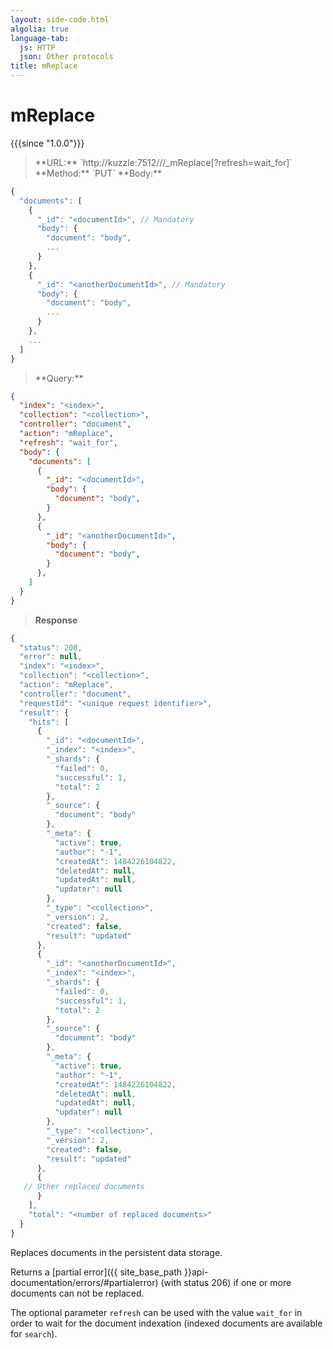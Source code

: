 ```yaml
---
layout: side-code.html
algolia: true
language-tab:
  js: HTTP
  json: Other protocols
title: mReplace
---
```


# mReplace

{{{since "1.0.0"}}}

<blockquote class="js">
<p>
**URL:** `http://kuzzle:7512/<index>/<collection>/_mReplace[?refresh=wait_for]`  
**Method:** `PUT`  
**Body:**
</p>
</blockquote>


```js
{
  "documents": [
    {
      "_id": "<documentId>", // Mandatory
      "body": {
        "document": "body",
        ...
      }
    },
    {
      "_id": "<anotherDocumentId>", // Mandatory
      "body": {
        "document": "body",
        ...
      }
    },
    ...
  ]
}
```


<blockquote class="json">
<p>
**Query:**
</p>
</blockquote>


```json
{
  "index": "<index>",
  "collection": "<collection>",
  "controller": "document",
  "action": "mReplace",
  "refresh": "wait_for",
  "body": {
    "documents": [
      {
        "_id": "<documentId>",
        "body": {
          "document": "body",
        }
      },
      {
        "_id": "<anotherDocumentId>",
        "body": {
          "document": "body",
        }
      },
    ]
  }
}
```

>**Response**

```javascript
{
  "status": 200,
  "error": null,
  "index": "<index>",
  "collection": "<collection>",
  "action": "mReplace",
  "controller": "document",
  "requestId": "<unique request identifier>",
  "result": {
    "hits": [
      {
        "_id": "<documentId>",
        "_index": "<index>",
        "_shards": {
          "failed": 0,
          "successful": 1,
          "total": 2
        },
        "_source": {
          "document": "body"
        },
        "_meta": {
          "active": true,
          "author": "-1",
          "createdAt": 1484226104822,
          "deletedAt": null,
          "updatedAt": null,
          "updater": null
        },
        "_type": "<collection>",
        "_version": 2,
        "created": false,
        "result": "updated"
      },
      {
        "_id": "<anotherDocumentId>",
        "_index": "<index>",
        "_shards": {
          "failed": 0,
          "successful": 1,
          "total": 2
        },
        "_source": {
          "document": "body"
        },
        "_meta": {
          "active": true,
          "author": "-1",
          "createdAt": 1484226104822,
          "deletedAt": null,
          "updatedAt": null,
          "updater": null
        },
        "_type": "<collection>",
        "_version": 2,
        "created": false,
        "result": "updated"
      },
      {
   // Other replaced documents
      }
    ],
    "total": "<number of replaced documents>"
  }
}
```

Replaces documents in the persistent data storage.

Returns a [partial error]({{ site_base_path }}api-documentation/errors/#partialerror) (with status 206) if one or more documents can not be replaced.

The optional parameter `refresh` can be used
with the value `wait_for` in order to wait for the document indexation (indexed documents are available for `search`).
